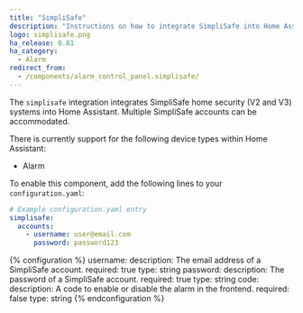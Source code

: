 ```yaml
---
title: "SimpliSafe"
description: "Instructions on how to integrate SimpliSafe into Home Assistant."
logo: simplisafe.png
ha_release: 0.81
ha_category:
  - Alarm
redirect_from:
  - /components/alarm_control_panel.simplisafe/
---
```


The `simplisafe` integration integrates SimpliSafe home security (V2 and V3) systems into Home Assistant. Multiple SimpliSafe accounts can be accommodated.

There is currently support for the following device types within Home Assistant:

- Alarm

To enable this component, add the following lines to your `configuration.yaml`:

```yaml
# Example configuration.yaml entry
simplisafe:
  accounts:
    - username: user@email.com
      password: password123
```

{% configuration %}
username:
  description: The email address of a SimpliSafe account.
  required: true
  type: string
password:
  description: The password of a SimpliSafe account.
  required: true
  type: string
code:
  description: A code to enable or disable the alarm in the frontend.
  required: false
  type: string
{% endconfiguration %}
